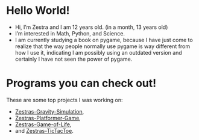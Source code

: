 # Hello World!
 - Hi, I’m Zestra and I am 12 years old. (in a month, 13 years old)
 - I’m interested in Math, Python, and Science.
 - I am currently studying a book on pygame, because I have just come to realize that the way people normally use pygame is way different from how I use it, indicating I am possibly using an outdated version and certainly I have not seen the power of pygame.
 
# Programs you can check out!
These are some top projects I was working on:
 - [Zestras-Gravity-Simulation](https://github.com/zestra/Zestras-Gravity-Simulation),
 - [Zestras-Platformer-Game](https://github.com/zestra/Zestras-Platformer-Game),
 - [Zestras-Game-of-Life](https://github.com/zestra/Zestras-Game-of-Life),
 - and [Zestras-TicTacToe](https://github.com/zestra/Zestras-TicTacToe).
